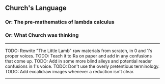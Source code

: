 ## Church's Language

### Or: The pre-mathematics of lambda calculus
### Or: What Church was thinking


---

TODO: Rewrite "The Little Lamb" raw materials from scratch, in 0 and 1's proper voices.
TODO: Teach it to Ra on paper and add in any confusions that come up.
TODO: Add in some more blind alleys and potential reader confusions in 1's voice.
TODO: Don't use the overly pretentious terminology.
TODO: Add excalidraw images whenever a reduction isn't clear.

---
